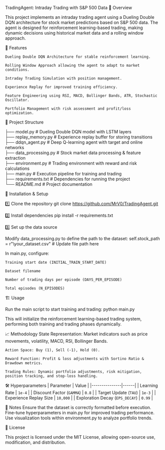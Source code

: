 TradingAgent: Intraday Trading with S&P 500 Data
📌 Overview

This project implements an intraday trading agent using a Dueling Double DQN architecture for stock market predictions based on S&P 500 data. The agent is designed for reinforcement learning-based trading, making dynamic decisions using historical market data and a rolling window approach.

🚀 Features
   
    Dueling Double DQN Architecture for stable reinforcement learning.
    
    Rolling Window Approach allowing the agent to adapt to market conditions.
    
    Intraday Trading Simulation with position management.
    
    Experience Replay for improved training efficiency.
    
    Feature Engineering using RSI, MACD, Bollinger Bands, ATR, Stochastic Oscillator.
    
    Portfolio Management with risk assessment and profit/loss optimization.

📂 Project Structure

├── model.py           # Dueling Double DQN model with LSTM layers  
├── replay_memory.py   # Experience replay buffer for storing transitions  
├── ddqn_agent.py      # Deep Q-learning agent with target and online networks  
├── data_processing.py # Stock market data processing & feature extraction  
├── environment.py     # Trading environment with reward and risk calculations  
├── main.py            # Execution pipeline for training and trading  
├── requirements.txt   # Dependencies for running the project  
└── README.md          # Project documentation  

🔧 Installation & Setup

1️⃣ Clone the repository
git clone https://github.com/MrV0/TradingAgent.git

2️⃣ Install dependencies
pip install -r requirements.txt

3️⃣ Set up the data source

Modify data_processing.py to define the path to the dataset:
self.stock_path = r"\your_dataset.csv"  # Update file path here

In main.py, configure:
   
    Training start date (INITIAL_TRAIN_START_DATE)
    
    Dataset filename
    
    Number of trading days per episode (DAYS_PER_EPISODE)
    
    Total episodes (N_EPISODES)

🏗 Usage

Run the main script to start training and trading:
python main.py

This will initialize the reinforcement learning-based trading system, performing both training and trading phases dynamically.

📈 Methodology
    State Representation: Market indicators such as price movements, volatility, MACD, RSI, Bollinger Bands.
    
    Action Space: Buy (1), Sell (-1), Hold (0).
    
    Reward Function: Profit & loss adjustments with Sortino Ratio & Drawdown metrics.
    
    Trading Rules: Dynamic portfolio adjustments, risk mitigation, position tracking, and stop-loss handling.

🛠 Hyperparameters
| Parameter       | Value |
|---------------|------|
| Learning Rate | `1e-4` |
| Discount Factor (`GAMMA`) | `0.8` |
| Target Update (`TAU`) | `1e-3` |
| Experience Replay Size | `10,000` |
| Exploration Decay (`EPS_DECAY`) | `0.99` |

📝 Notes
    Ensure that the dataset is correctly formatted before execution.
    Fine-tune hyperparameters in main.py for improved trading performance.
    Use visualization tools within environment.py to analyze portfolio trends.

📜 License

This project is licensed under the MIT License, allowing open-source use, modification, and distribution.

